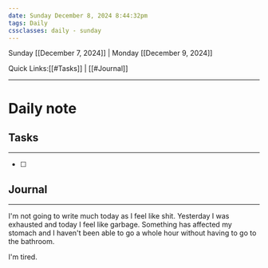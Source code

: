```yaml
---
date: Sunday December 8, 2024 8:44:32pm
tags: Daily
cssclasses: daily - sunday
---
```

Sunday [[December 7, 2024]] | Monday [[December 9, 2024]]

Quick Links:[[#Tasks]] | [[#Journal]] 
***

# Daily note


## Tasks
***
- [ ] 


## Journal
***
I'm not going to write much today as I feel like shit. Yesterday I was exhausted and today I feel like garbage. Something has affected my stomach and I haven't been able to go a whole hour without having to go to the bathroom.

I'm tired.